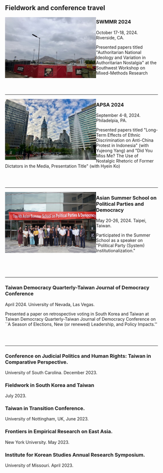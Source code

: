 ## Fieldwork and conference travel


 <img align="left" width="300" height="200" src="/assets/img/swmmr.jpeg" alt="My Image">

### SWMMR 2024

October 17-18, 2024. Riverside, CA.

Presented papers titled "Authoritarian National Ideology and Variation in Authoritarian Nostalgia" at the Southwest Workshop on Mixed-Methods Research

<br>
</br>

---------------


<img align="left" width="300" height="200" src="/assets/img/philly.jpeg" alt="My Image">

### APSA 2024

September 4-8, 2024. Philadelpia, PA.

Presented papers titled "Long-Term Effects of Ethnic Discrimination on Anti-China Protest in Indonesia" (with Yujeong Yang) and "Did You Miss Me? The Use of Nostalgic Rhetoric of Former Dictators in the Media, Presentation Title" (with Hyein Ko)

<br>
</br>

---------------

<img align="left" width="300" height="200" src="/assets/img/summer_school.jpeg" alt="My Image">


### Asian Summer School on Political Parties and Democracy

May 20-26, 2024. Taipei, Taiwan.

Participated in the Summer School as a speaker on "Political Party (System) Institutionalization." 
<br>
</br>

<br>
</br>

---------------

### Taiwan Democracy Quarterly-Taiwan Journal of Democracy Conference

April 2024. University of Nevada, Las Vegas. 

Presented a paper on retrospective voting in South Korea and Taiwan at Taiwan Democracy Quarterly-Taiwan Journal of Democracy Conference on ``A Season of Elections, New (or renewed) Leadership, and Policy Impacts.'' 

<br>
</br>

---------------

### Conference on Judicial Politics and Human Rights: Taiwan in Comparative Perspective. 

University of South Carolina. December 2023.

### Fieldwork in South Korea and Taiwan

July 2023. 

### Taiwan in Transition Conference. 

University of Nottingham, UK, June 2023.

### Frontiers in Empirical Research on East Asia. 

New York University. May 2023.

### Institute for Korean Studies Annual Research Symposium. 
 
University of Missouri. April 2023. 
